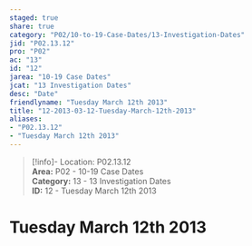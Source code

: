 ```yaml
---  
staged: true  
share: true  
category: "P02/10-to-19-Case-Dates/13-Investigation-Dates"  
jid: "P02.13.12"  
pro: "P02"  
ac: "13"  
id: "12"  
jarea: "10-19 Case Dates"  
jcat: "13 Investigation Dates"  
desc: "Date"  
friendlyname: "Tuesday March 12th 2013"  
title: "12-2013-03-12-Tuesday-March-12th-2013"  
aliases:   
- "P02.13.12"  
- "Tuesday March 12th 2013"  
---  
```

>[!info]- Location: P02.13.12  
>**Area:** P02 - 10-19 Case Dates  
>**Category:** 13 - 13 Investigation Dates  
>**ID:** 12 - Tuesday March 12th 2013  
  
# Tuesday March 12th 2013  
